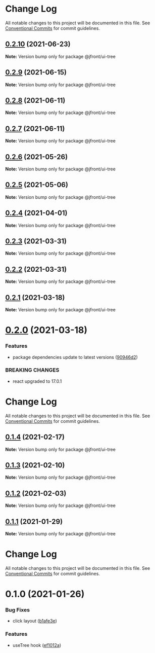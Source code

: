 # Change Log

All notable changes to this project will be documented in this file.
See [Conventional Commits](https://conventionalcommits.org) for commit guidelines.

## [0.2.10](https://github.com/Jepria/jfront-ui/compare/@jfront/ui-tree@0.2.9...@jfront/ui-tree@0.2.10) (2021-06-23)

**Note:** Version bump only for package @jfront/ui-tree





## [0.2.9](https://github.com/Jepria/jfront-ui/compare/@jfront/ui-tree@0.2.8...@jfront/ui-tree@0.2.9) (2021-06-15)

**Note:** Version bump only for package @jfront/ui-tree





## [0.2.8](https://github.com/Jepria/jfront-ui/compare/@jfront/ui-tree@0.2.7...@jfront/ui-tree@0.2.8) (2021-06-11)

**Note:** Version bump only for package @jfront/ui-tree





## [0.2.7](https://github.com/Jepria/jfront-ui/compare/@jfront/ui-tree@0.2.6...@jfront/ui-tree@0.2.7) (2021-06-11)

**Note:** Version bump only for package @jfront/ui-tree





## [0.2.6](https://github.com/Jepria/jfront-ui/compare/@jfront/ui-tree@0.2.5...@jfront/ui-tree@0.2.6) (2021-05-26)

**Note:** Version bump only for package @jfront/ui-tree





## [0.2.5](https://github.com/Jepria/jfront-ui/compare/@jfront/ui-tree@0.2.4...@jfront/ui-tree@0.2.5) (2021-05-06)

**Note:** Version bump only for package @jfront/ui-tree





## [0.2.4](https://github.com/Jepria/jfront-ui/compare/@jfront/ui-tree@0.2.3...@jfront/ui-tree@0.2.4) (2021-04-01)

**Note:** Version bump only for package @jfront/ui-tree





## [0.2.3](https://github.com/Jepria/jfront-ui/compare/@jfront/ui-tree@0.2.2...@jfront/ui-tree@0.2.3) (2021-03-31)

**Note:** Version bump only for package @jfront/ui-tree





## [0.2.2](https://github.com/Jepria/jfront-ui/compare/@jfront/ui-tree@0.2.1...@jfront/ui-tree@0.2.2) (2021-03-31)

**Note:** Version bump only for package @jfront/ui-tree





## [0.2.1](https://github.com/Jepria/jfront-ui/compare/@jfront/ui-tree@0.2.0...@jfront/ui-tree@0.2.1) (2021-03-18)

**Note:** Version bump only for package @jfront/ui-tree





# [0.2.0](https://github.com/Jepria/jfront-ui/compare/@jfront/ui-tree@0.1.4...@jfront/ui-tree@0.2.0) (2021-03-18)


### Features

* package dependencies update to latest versions ([90946d2](https://github.com/Jepria/jfront-ui/commit/90946d25fcb08fc77e4b143567963682f8ff3d2b))


### BREAKING CHANGES

* react upgraded to 17.0.1





# Change Log

All notable changes to this project will be documented in this file. See
[Conventional Commits](https://conventionalcommits.org) for commit guidelines.

## [0.1.4](https://github.com/Jepria/jfront-ui/compare/@jfront/ui-tree@0.1.3...@jfront/ui-tree@0.1.4) (2021-02-17)

**Note:** Version bump only for package @jfront/ui-tree

## [0.1.3](https://github.com/Jepria/jfront-ui/compare/@jfront/ui-tree@0.1.2...@jfront/ui-tree@0.1.3) (2021-02-10)

**Note:** Version bump only for package @jfront/ui-tree

## [0.1.2](https://github.com/Jepria/jfront-ui/compare/@jfront/ui-tree@0.1.1...@jfront/ui-tree@0.1.2) (2021-02-03)

**Note:** Version bump only for package @jfront/ui-tree

## [0.1.1](https://github.com/Jepria/jfront-ui/compare/@jfront/ui-tree@0.1.0...@jfront/ui-tree@0.1.1) (2021-01-29)

**Note:** Version bump only for package @jfront/ui-tree

# Change Log

All notable changes to this project will be documented in this file. See
[Conventional Commits](https://conventionalcommits.org) for commit guidelines.

# 0.1.0 (2021-01-26)

### Bug Fixes

- click layout
  ([b1afe3e](https://github.com/Jepria/jfront-ui/commit/b1afe3e0f8f3c18eba9f62c859b6979423d65159))

### Features

- useTree hook
  ([ef1012a](https://github.com/Jepria/jfront-ui/commit/ef1012af5ef8d97ae968b37dcac86562dd24c55f))
